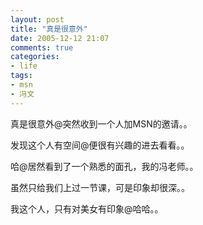 ```yaml
---
layout: post
title: "真是很意外" 
date: 2005-12-12 21:07
comments: true
categories: 
- life
tags: 
- msn 
- 冯文
---
```

真是很意外@突然收到一个人加MSN的邀请。。

发现这个人有空间@便很有兴趣的进去看看。。

哈@居然看到了一个熟悉的面孔，我的冯老师。。

虽然只给我们上过一节课，可是印象却很深。。

我这个人，只有对美女有印象@哈哈。。
